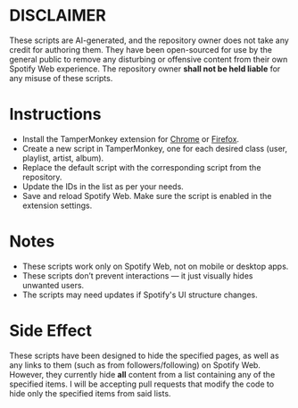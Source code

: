 # DISCLAIMER
These scripts are AI-generated, and the repository owner does not take any credit for authoring them. They have been open-sourced for use by the general public to remove any disturbing or offensive content from their own Spotify Web experience. The repository owner **shall not be held liable** for any misuse of these scripts.

# Instructions
- Install the TamperMonkey extension for [Chrome](https://chromewebstore.google.com/detail/tampermonkey/dhdgffkkebhmkfjojejmpbldmpobfkfo) or [Firefox](https://addons.mozilla.org/en-US/firefox/addon/tampermonkey/).
- Create a new script in TamperMonkey, one for each desired class (user, playlist, artist, album).
- Replace the default script with the corresponding script from the repository.
- Update the IDs in the list as per your needs.
- Save and reload Spotify Web. Make sure the script is enabled in the extension settings.

# Notes
- These scripts work only on Spotify Web, not on mobile or desktop apps.
- These scripts don’t prevent interactions — it just visually hides unwanted users.
- The scripts may need updates if Spotify's UI structure changes.

# Side Effect
These scripts have been designed to hide the specified pages, as well as any links to them (such as from followers/following) on Spotify Web. However, they currently hide **all** content from a list containing any of the specified items. I will be accepting pull requests that modify the code to hide only the specified items from said lists.
